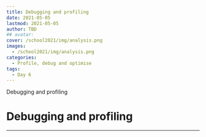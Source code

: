```yaml
---
title: Debugging and profiling
date: 2021-05-05
lastmod: 2021-05-05
author: TBD
## avatar:
cover: /school2021/img/analysis.png
images:
  - /school2021/img/analysis.png
categories:
  - Profile, debug and optimise
tags:
  - Day 6
---
```


Debugging and profiling

<!--more-->
<!---->

<!-- Dear instructor:
* The dates at the top of this markdown (.md) document will help order the classes in the portal.
Please, if you don't need to, do not change the one that is now.
* Take into account that there is a feature in the dates: if you use a date in the future, the class will be not visible in the portal until the date you have assigned.
* You can create dedicated folders if you need to.
* But if you simply need to add some pictures, you can use the folder ../static/img/ mentioned at the top as /school2021/img/
-->

<!---->

# Debugging and profiling


---
